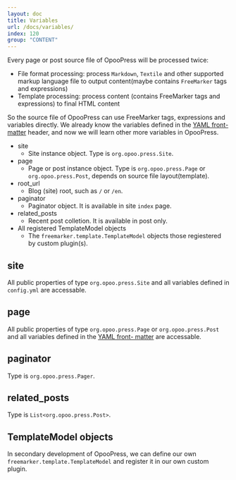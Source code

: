 ```yaml
---
layout: doc
title: Variables
url: /docs/variables/
index: 120
group: "CONTENT"
---
```


Every page or post source file of OpooPress will be processed twice:
- File format processing: process `Markdown`, `Textile` and other supported markup language file to output content(maybe contains `FreeMarker` tags and expressions)
- Template processing: process content (contains FreeMarker tags and expressions) to final HTML content

So the source file of OpooPress can use FreeMarker tags, expressions and variables directly. We already know the variables defined in the [YAML front- matter](../frontmatter) header, and now we will learn other more variables in OpooPress.

- site
	- Site instance object. Type is `org.opoo.press.Site`.
- page 
	- Page or post instance object. Type is `org.opoo.press.Page` or `org.opoo.press.Post`, depends on source file layout(template).
- root_url
	- Blog (site) root, such as `/` or `/en`.
- paginator
	- Paginator object. It is available in site `index` page. 
- related_posts
	- Recent post colletion. It is available in post only.
- All registered TemplateModel objects
	- The `freemarker.template.TemplateModel` objects those regiestered by custom plugin(s).

## site

All public properties of type `org.opoo.press.Site` and all variables defined in `config.yml` are accessable.

## page

All public properties of type `org.opoo.press.Page` or `org.opoo.press.Post` and all variables defined in the [YAML front- matter](../frontmatter) are accessable.

## paginator

Type is `org.opoo.press.Pager`.

## related_posts

Type is `List<org.opoo.press.Post>`.


## TemplateModel objects

In secondary development of OpooPress, we can define our own `freemarker.template.TemplateModel` and register it in our own custom plugin.